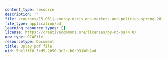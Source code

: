 ```yaml
---
content_type: resource
description: ''
file: /courses/15-031j-energy-decisions-markets-and-policies-spring-2012/5de1fff83cd52b509c2cb0c931b8b2ad_-WapZQ_LwFM.pdf
file_type: application/pdf
learning_resource_types: []
license: https://creativecommons.org/licenses/by-nc-sa/4.0/
ocw_type: OCWFile
resourcetype: Document
title: 3play pdf file
uid: 5de1fff8-3cd5-2b50-9c2c-b0c931b8b2ad
---
```

